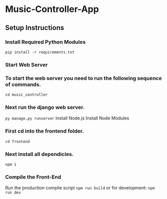 # Music-Controller-App

## Setup Instructions
### Install Required Python Modules
```pip install -r requirements.txt```

### Start Web Server

### To start the web server you need to run the following sequence of commands.
```cd music_controller```

### Next run the django web server.

```py manage.py runserver```
Install Node.js
Install Node Modules

### First cd into the frontend folder.

```cd frontend```

### Next install all dependicies.

```npm i```

### Compile the Front-End

Run the production compile script
```npm run build```
or for development:
```npm run dev```

